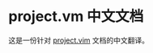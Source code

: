 
project.vm 中文文档
===================

这是一份针对 [project.vim](http://vim.sourceforge.net/scripts/script.php?script_id=69) 文档的中文翻译。
